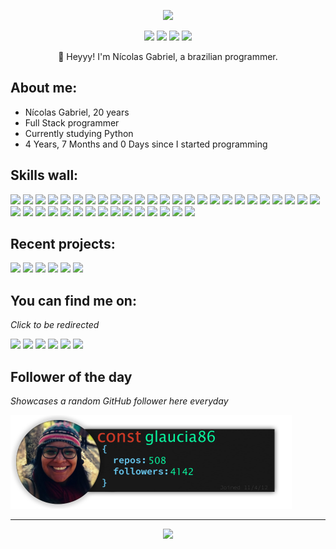 <p align="center"><img src="src/resources/images/nickgabe.png" width="600"/></p>
<p align="center"><a href="https://twitter.com/imnickgabe"><img src="https://img.shields.io/badge/twitter-4D4577?style=for-the-badge&logoColor=F2F2F2&logo=twitter"/></a>
<a href="https://linkedin.com/in/nickgabe"><img src="https://img.shields.io/badge/linkedin-4D4577?style=for-the-badge&logoColor=F2F2F2&logo=linkedin"/></a>
<a href="https://nickgabe.vercel.app"><img src="https://img.shields.io/badge/website-4D4577?logo=esri&style=for-the-badge&logoColor=F2F2F2"/></a>
<img src="https://komarev.com/ghpvc/?username=nick-gabe&style=for-the-badge&color=4D4577&logoColor=F2F2F2&logo=undefined"/></p>
<p align="center">👋 Heyyy! I'm Nícolas Gabriel, a brazilian programmer.</p>

## **About me:**

* Nícolas Gabriel, 20 years
* Full Stack programmer
* Currently studying Python
* 4 Years, 7 Months and 0 Days since I started programming

## **Skills wall:**

<p align="left"><img src="https://img.shields.io/badge/graphql-393359?logo=graphql&style=for-the-badge&logoColor=F2F2F2"/>
<img src="https://img.shields.io/badge/jira-4D4577?logo=jira&style=for-the-badge&logoColor=F2F2F2"/>
<img src="https://img.shields.io/badge/python-F73C7B?logo=python&style=for-the-badge&logoColor=F2F2F2"/>
<img src="https://img.shields.io/badge/react%20native-393359?logo=react&style=for-the-badge&logoColor=F2F2F2"/>
<img src="https://img.shields.io/badge/sqlite-4D4577?logo=sqlite&style=for-the-badge&logoColor=F2F2F2"/>
<img src="https://img.shields.io/badge/npm-4D4577?logo=npm&style=for-the-badge&logoColor=F2F2F2"/>
<img src="https://img.shields.io/badge/fastapi-F73C7B?logo=fastapi&style=for-the-badge&logoColor=F2F2F2"/>
<img src="https://img.shields.io/badge/github%20actions-F73C7B?logo=github%20actions&style=for-the-badge&logoColor=F2F2F2"/>
<img src="https://img.shields.io/badge/css3-F73C7B?logo=css3&style=for-the-badge&logoColor=F2F2F2"/>
<img src="https://img.shields.io/badge/photoshop-393359?logo=adobe-photoshop&style=for-the-badge&logoColor=F2F2F2"/>
<img src="https://img.shields.io/badge/shell%20script-4D4577?logo=gnu-bash&style=for-the-badge&logoColor=F2F2F2"/>
<img src="https://img.shields.io/badge/javascript-F73C7B?logo=javascript&style=for-the-badge&logoColor=F2F2F2"/>
<img src="https://img.shields.io/badge/jquery-4D4577?logo=jquery&style=for-the-badge&logoColor=F2F2F2"/>
<img src="https://img.shields.io/badge/markdown-4D4577?logo=markdown&style=for-the-badge&logoColor=F2F2F2"/>
<img src="https://img.shields.io/badge/jest-393359?logo=jest&style=for-the-badge&logoColor=F2F2F2"/>
<img src="https://img.shields.io/badge/node.js-F73C7B?logo=node.js&style=for-the-badge&logoColor=F2F2F2"/>
<img src="https://img.shields.io/badge/tailwindcss-F73C7B?logo=tailwindcss&style=for-the-badge&logoColor=F2F2F2"/>
<img src="https://img.shields.io/badge/mongodb-393359?logo=mongodb&style=for-the-badge&logoColor=F2F2F2"/>
<img src="https://img.shields.io/badge/heroku-393359?logo=heroku&style=for-the-badge&logoColor=F2F2F2"/>
<img src="https://img.shields.io/badge/strapi-4D4577?logo=strapi&style=for-the-badge&logoColor=F2F2F2"/>
<img src="https://img.shields.io/badge/git-F73C7B?logo=git&style=for-the-badge&logoColor=F2F2F2"/>
<img src="https://img.shields.io/badge/github%20pages-393359?logo=github&style=for-the-badge&logoColor=F2F2F2"/>
<img src="https://img.shields.io/badge/bootstrap-393359?logo=bootstrap&style=for-the-badge&logoColor=F2F2F2"/>
<img src="https://img.shields.io/badge/storybook-393359?logo=storybook&style=for-the-badge&logoColor=F2F2F2"/>
<img src="https://img.shields.io/badge/sass-393359?logo=sass&style=for-the-badge&logoColor=F2F2F2"/>
<img src="https://img.shields.io/badge/docker-F73C7B?logo=docker&style=for-the-badge&logoColor=F2F2F2"/>
<img src="https://img.shields.io/badge/netlify-4D4577?logo=netlify&style=for-the-badge&logoColor=F2F2F2"/>
<img src="https://img.shields.io/badge/github-4D4577?logo=github&style=for-the-badge&logoColor=F2F2F2"/>
<img src="https://img.shields.io/badge/flask-393359?logo=flask&style=for-the-badge&logoColor=F2F2F2"/>
<img src="https://img.shields.io/badge/styled%20components-4D4577?logo=styled%20components&style=for-the-badge&logoColor=F2F2F2"/>
<img src="https://img.shields.io/badge/figma-393359?logo=figma&style=for-the-badge&logoColor=F2F2F2"/>
<img src="https://img.shields.io/badge/html5-4D4577?logo=html5&style=for-the-badge&logoColor=F2F2F2"/>
<img src="https://img.shields.io/badge/typescript-F73C7B?logo=typescript&style=for-the-badge&logoColor=F2F2F2"/>
<img src="https://img.shields.io/badge/express.js-393359?logo=express&style=for-the-badge&logoColor=F2F2F2"/>
<img src="https://img.shields.io/badge/vercel-4D4577?logo=vercel&style=for-the-badge&logoColor=F2F2F2"/>
<img src="https://img.shields.io/badge/ant--design-F73C7B?logo=ant-design&style=for-the-badge&logoColor=F2F2F2"/>
<img src="https://img.shields.io/badge/visual%20studio%20code-393359?logo=visual%20studio%20code&style=for-the-badge&logoColor=F2F2F2"/>
<img src="https://img.shields.io/badge/react-F73C7B?logo=react&style=for-the-badge&logoColor=F2F2F2"/>
<img src="https://img.shields.io/badge/chakra-393359?logo=chakraui&style=for-the-badge&logoColor=F2F2F2"/>
<img src="https://img.shields.io/badge/firebase-4D4577?logo=firebase&style=for-the-badge&logoColor=F2F2F2"/></p>

## **Recent projects:**

<a href="https://github.com/Nick-Gabe/Discord-bad-apple"><img src="https://github-readme-stats.vercel.app/api/pin/?username=nick-gabe&repo=Discord-bad-apple&title_color=F73C7B&text_color=F2F2F2&bg_color=393359&border_color=121111&icon_color=F2F2F2&border_radius=20" height="100"/></a>
<a href="https://github.com/Nick-Gabe/central-nickgabe"><img src="https://github-readme-stats.vercel.app/api/pin/?username=nick-gabe&repo=central-nickgabe&title_color=F73C7B&text_color=F2F2F2&bg_color=393359&border_color=121111&icon_color=F2F2F2&border_radius=20" height="100"/></a>
<a href="https://github.com/Nick-Gabe/dev.tok"><img src="https://github-readme-stats.vercel.app/api/pin/?username=nick-gabe&repo=dev.tok&title_color=F73C7B&text_color=F2F2F2&bg_color=393359&border_color=121111&icon_color=F2F2F2&border_radius=20" height="100"/></a>
<a href="https://github.com/Nick-Gabe/ensinando-javascript"><img src="https://github-readme-stats.vercel.app/api/pin/?username=nick-gabe&repo=ensinando-javascript&title_color=F73C7B&text_color=F2F2F2&bg_color=393359&border_color=121111&icon_color=F2F2F2&border_radius=20" height="100"/></a>
<a href="https://github.com/Nick-Gabe/FAPI-whack-a-potatoe"><img src="https://github-readme-stats.vercel.app/api/pin/?username=nick-gabe&repo=FAPI-whack-a-potatoe&title_color=F73C7B&text_color=F2F2F2&bg_color=393359&border_color=121111&icon_color=F2F2F2&border_radius=20" height="100"/></a>
<a href="https://github.com/Nick-Gabe/brawlstars-api"><img src="https://github-readme-stats.vercel.app/api/pin/?username=nick-gabe&repo=brawlstars-api&title_color=F73C7B&text_color=F2F2F2&bg_color=393359&border_color=121111&icon_color=F2F2F2&border_radius=20" height="100"/></a>

## **You can find me on:**

*Click to be redirected*

<p align="left"><a href="https://twitter.com/imnickgabe"><img src="https://img.shields.io/badge/twitter-4D4577?style=for-the-badge&logoColor=F2F2F2&logo=twitter"/></a>
<a href="https://linkedin.com/in/nickgabe"><img src="https://img.shields.io/badge/linkedin-4D4577?style=for-the-badge&logoColor=F2F2F2&logo=linkedin"/></a>
<a href="mailto:nicolasgabrielctt@gmail.com"><img src="https://img.shields.io/badge/email-4D4577?logo=gmail&style=for-the-badge&logoColor=F2F2F2"/></a>
<a href="https://www.npmjs.com/~nick-gabe"><img src="https://img.shields.io/badge/npm-4D4577?style=for-the-badge&logoColor=F2F2F2&logo=npm"/></a>
<a href="https://codepen.io/nick-gabe"><img src="https://img.shields.io/badge/codepen-4D4577?style=for-the-badge&logoColor=F2F2F2&logo=codepen"/></a>
<img src="https://img.shields.io/badge/imnickgabe-4D4577?logo=discord&labelColor=393359&style=for-the-badge&logoColor=F2F2F2"/></p>

## **Follower of the day**

*Showcases a random GitHub follower here everyday*

<a href="https://github.com/glaucia86" alt="Glaucia Lemos"><img style="height:150px;" src=./src/resources/images/randomFollower.png alt="Follower of the day"/></a>

<hr>

<p align="center"><img src="https://github-readme-stats.vercel.app/api/?username=nick-gabe&style=for-the-badge&title_color=F73C7B&text_color=F2F2F2&bg_color=393359&border_color=121111&show_icons=true&icon_color=F2F2F2&rank_icon=github"/></p>